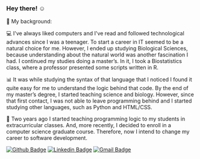 ### Hey there! :relaxed:

📄 My background:

💻 I've always liked computers and I've read and followed technological advances since I was a teenager. To start a career in IT seemed to be a natural choice for me. However, I ended up studying Biological Sciences, because understanding about the natural world was another fascination I had. I continued my studies doing a master’s. In it, I took a Biostatistics class, where a professor presented some scripts written in R.

📊 It was while studying the syntax of that language that I noticed I found it quite easy for me to understand the logic behind that code. By the end of my master’s degree, I started teaching science and biology. However, since that first contact, I was not able to leave programming behind and I started studying other languages, such as Python and HTML/CSS.

📓 Two years ago I started teaching programming logic to my students in extracurricular classes. And, more recently, I decided to enroll in a computer science graduate course. Therefore, now I intend to change my career to software development.

[![Github Badge](https://img.shields.io/badge/-Github-000?style=flat-square&logo=Github&logoColor=white&link=https://github.com/emersondevelops)](https://github.com/emersondevelops) [![Linkedin Badge](https://img.shields.io/badge/-LinkedIn-blue?style=flat-square&logo=Linkedin&logoColor=white&link=https://www.linkedin.com/in/hedenica/)](https://www.linkedin.com/in/emersondasb/) [![Gmail Badge](https://img.shields.io/badge/-Gmail-c14438?style=flat-square&logo=Gmail&logoColor=white&link=mailto:emersondevelops@gmail.com)](mailto:emersondevelops@gmail.com)

